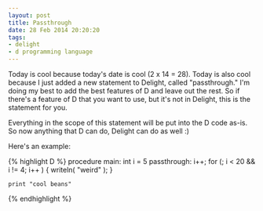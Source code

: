 ```yaml
---
layout: post
title: Passthrough
date: 28 Feb 2014 20:20:20
tags:
- delight
- d programming language
---
```


Today is cool because today's date is cool (2 x 14 = 28). Today is also cool because I just added a new statement to Delight, called "passthrough." I'm doing my best to add the best features of D and leave out the rest. So if there's a feature of D that you want to use, but it's not in Delight, this is the statement for you.

Everything in the scope of this statement will be put into the D code as-is. So now anything that D can do, Delight can do as well :)

Here's an example:

{% highlight D %}
procedure main:
	int i = 5
	passthrough:
		i++;
		for (; i < 20 && i != 4; i++ )
		{
			writeln( "weird" );
		}

	print "cool beans"
{% endhighlight %}
